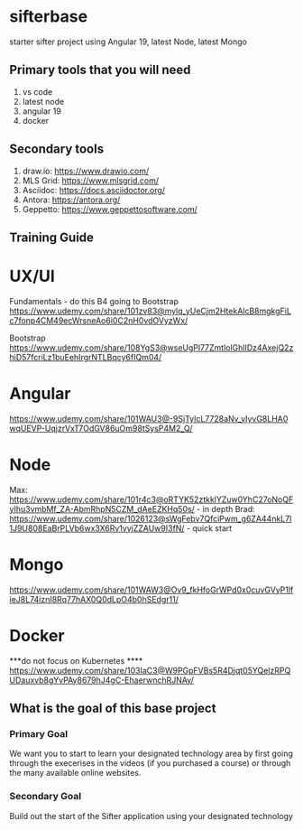 # sifterbase
starter sifter project using Angular 19, latest Node, latest Mongo

## Primary tools that you will need
1. vs code
2. latest node
3. angular 19
4. docker

## Secondary tools
1. draw.io: https://www.drawio.com/
2. MLS Grid: https://www.mlsgrid.com/
3. Asciidoc: https://docs.asciidoctor.org/
4. Antora: https://antora.org/
5. Geppetto: https://www.geppettosoftware.com/
   

## Training Guide

UX/UI
=================
Fundamentals - do this B4 going to Bootstrap
https://www.udemy.com/share/101zv83@mylq_yUeCjm2HtekAlcB8mgkgFiLc7fonp4CM49ecWrsneAo6i0C2nH0vdOVyzWx/


Bootstrap
https://www.udemy.com/share/108YgS3@wseUgPl77ZmtlolGhlIDz4AxejQ2zhiD57fcriLz1buEehIrgrNTLBqcy6fIQm04/



Angular
=================
https://www.udemy.com/share/101WAU3@-9SjTylcL7728aNv_yIyvG8LHA0wqUEVP-UqjzrVxT7OdGV86uOm98tSysP4M2_Q/



Node
===============
Max: https://www.udemy.com/share/101r4c3@oRTYK52ztkklYZuw0YhC27oNoQFyIhu3vmbMf_ZA-AbmRhpN5CZM_dAeEZKHq50s/ - in depth
Brad: https://www.udemy.com/share/1026123@sWgFebv7QfciPwm_g6ZA44nkL7l1J9U808EaBrPLVb6wx3X6Rv1vyjZZAUw9I3fN/ - quick start


Mongo
================
https://www.udemy.com/share/101WAW3@Ov9_fkHfoGrWPd0x0cuvGVyP1lfieJ8L74iznI8Rq77hAX0Q0dLpO4b0hSEdgr11/


Docker
==================
***do not focus on Kubernetes ****
https://www.udemy.com/share/103IaC3@W9PGpFVBs5R4Djqt05YQelzRPQUDauxvb8gYvPAy8679hJ4gC-EhaerwnchRJNAy/


## What is the goal of this base project
### Primary Goal
We want you to start to learn your designated technology area by first going through the execerises in the videos (if you purchased a course) or through the many available online websites.

### Secondary Goal
Build out the start of the Sifter application using your designated technology
